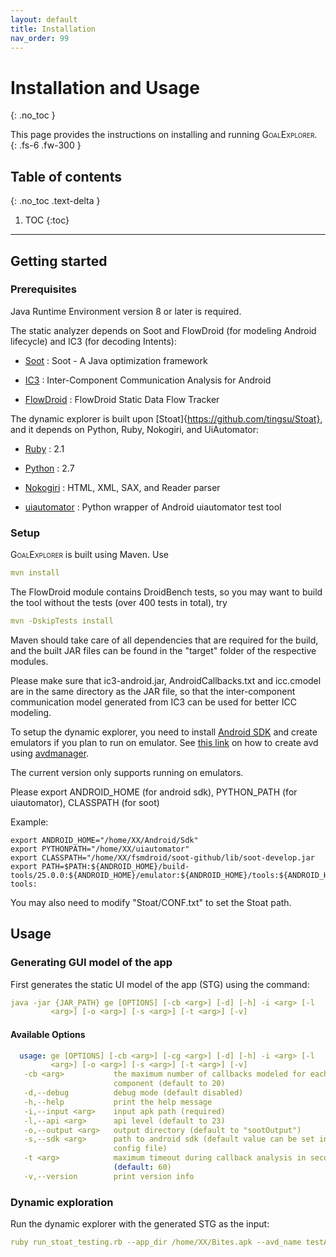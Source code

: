 ```yaml
---
layout: default
title: Installation
nav_order: 99
---
```


# Installation and Usage
{: .no_toc }


This page provides the instructions on installing and running <span style="font-variant:small-caps;">GoalExplorer</span>.
{: .fs-6 .fw-300 }

## Table of contents
{: .no_toc .text-delta }

1. TOC
{:toc}

---

## Getting started

### Prerequisites

Java Runtime Environment version 8 or later is required.

The static analyzer depends on Soot and FlowDroid (for modeling Android lifecycle) and IC3 (for decoding Intents):

- [Soot](https://github.com/Sable/soot) : Soot - A Java optimization framework

- [IC3](http://siis.cse.psu.edu/ic3/) : Inter-Component Communication Analysis for Android

- [FlowDroid](https://github.com/secure-software-engineering/FlowDroid/) : FlowDroid Static Data Flow Tracker

The dynamic explorer is built upon [Stoat]{https://github.com/tingsu/Stoat}, and it depends on Python, Ruby, Nokogiri, and UiAutomator:

- [Ruby](https://www.ruby-lang.org/en/) : 2.1

- [Python](https://www.python.org/) : 2.7

- [Nokogiri](https://nokogiri.org/tutorials/installing_nokogiri.html) : HTML, XML, SAX, and Reader parser

- [uiautomator](https://github.com/xiaocong/uiautomator) : Python wrapper of Android uiautomator test tool

### Setup

<span style="font-variant:small-caps;">GoalExplorer</span> is built using Maven. Use

```yaml
mvn install
```

The FlowDroid module contains DroidBench tests, so you may want to build the tool without the tests (over 400 tests in total), try

```yaml
mvn -DskipTests install
```
Maven should take care of all dependencies that are required for the build, and the built JAR files can be found in the "target" folder of the respective modules.

Please make sure that ic3-android.jar, AndroidCallbacks.txt and icc.cmodel are in the same directory as the JAR file, so that the inter-component communication model generated from IC3 can be used for better ICC modeling.

To setup the dynamic explorer, you need to install [Android SDK](https://developer.android.com/studio/releases/sdk-tools) and create emulators if you plan to run on emulator. See [this link](https://stackoverflow.com/questions/43275238/how-to-set-system-images-path-when-creating-an-android-avd) on how to create avd using [avdmanager](https://developer.android.com/studio/command-line/avdmanager).

The current version only supports running on emulators.

Please export ANDROID_HOME (for android sdk), PYTHON_PATH (for uiautomator), CLASSPATH (for soot)

Example:
```
export ANDROID_HOME="/home/XX/Android/Sdk"
export PYTHONPATH="/home/XX/uiautomator"
export CLASSPATH="/home/XX/fsmdroid/soot-github/lib/soot-develop.jar
export PATH=$PATH:${ANDROID_HOME}/build-tools/25.0.0:${ANDROID_HOME}/emulator:${ANDROID_HOME}/tools:${ANDROID_HOME}/tools/bin:${ANDROID_HOME}/platform-tools:
```

You may also need to modify "Stoat/CONF.txt" to set the Stoat path.

## Usage

### Generating GUI model of the app

First generates the static UI model of the app (STG) using the command:

```yaml
java -jar {JAR_PATH} ge [OPTIONS] [-cb <arg>] [-d] [-h] -i <arg> [-l
         <arg>] [-o <arg>] [-s <arg>] [-t <arg>] [-v]
```

#### Available Options


```yaml
  usage: ge [OPTIONS] [-cb <arg>] [-cg <arg>] [-d] [-h] -i <arg> [-l
         <arg>] [-o <arg>] [-s <arg>] [-t <arg>] [-v]
   -cb <arg>           the maximum number of callbacks modeled for each
                       component (default to 20)
   -d,--debug          debug mode (default disabled)
   -h,--help           print the help message
   -i,--input <arg>    input apk path (required)
   -l,--api <arg>      api level (default to 23)
   -o,--output <arg>   output directory (default to "sootOutput")
   -s,--sdk <arg>      path to android sdk (default value can be set in
                       config file)
   -t <arg>            maximum timeout during callback analysis in seconds
                       (default: 60)
   -v,--version        print version info
```

### Dynamic exploration

Run the dynamic explorer with the generated STG as the input:

```yaml
ruby run_stoat_testing.rb --app_dir /home/XX/Bites.apk --avd_name testAVD_1 --avd_port 5554 --stoat_port 2000 --model /path/to/model
```